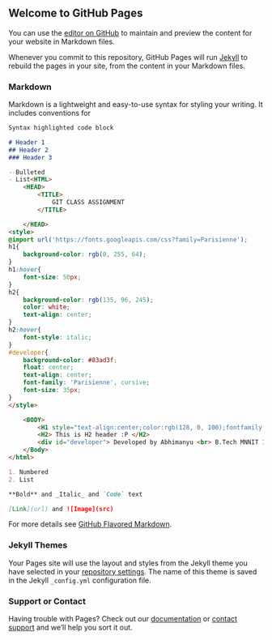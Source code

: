 ## Welcome to GitHub Pages

You can use the [editor on GitHub](https://github.com/abhimanyu9987/Everybody-Knew-Me/edit/main/README.md) to maintain and preview the content for your website in Markdown files.

Whenever you commit to this repository, GitHub Pages will run [Jekyll](https://jekyllrb.com/) to rebuild the pages in your site, from the content in your Markdown files.

### Markdown

Markdown is a lightweight and easy-to-use syntax for styling your writing. It includes conventions for

```markdown
Syntax highlighted code block

# Header 1
## Header 2
### Header 3

- Bulleted
- List<HTML>
	<HEAD>
		<TITLE>
			GIT CLASS ASSIGNMENT 
		</TITLE>

	</HEAD>
<style>
@import url('https://fonts.googleapis.com/css?family=Parisienne');
h1{
	background-color: rgb(0, 255, 64);
}
h1:hover{
	font-size: 50px;
}
h2{
	background-color: rgb(135, 96, 245);
	color: white;
	text-align: center;
}
h2:hover{
	font-style: italic;
}
#developer{
	background-color: #83ad3f;
	float: center;
	text-align: center;
	font-family: 'Parisienne', cursive;
	font-size: 35px;
}
</style>

	<BODY>
		<H1 style="text-align:center;color:rgb(128, 0, 100);fontfamily:cursive;"> This is first git assignment </H1>
		<H2> This is H2 header :P </H2>
		<div id="developer"> Developed by Abhimanyu <br> B.Tech MNNIT 1st Year<br> MNNIT Rocks</div>
	</Body>
</html>

1. Numbered
2. List

**Bold** and _Italic_ and `Code` text

[Link](url) and ![Image](src)
```

For more details see [GitHub Flavored Markdown](https://guides.github.com/features/mastering-markdown/).

### Jekyll Themes

Your Pages site will use the layout and styles from the Jekyll theme you have selected in your [repository settings](https://github.com/abhimanyu9987/Everybody-Knew-Me/settings). The name of this theme is saved in the Jekyll `_config.yml` configuration file.

### Support or Contact

Having trouble with Pages? Check out our [documentation](https://docs.github.com/categories/github-pages-basics/) or [contact support](https://support.github.com/contact) and we’ll help you sort it out.
